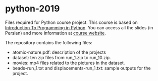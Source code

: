 # python-2019
Files required for Python course project. This course is based on [Introduction To Programming in Python](https://introcs.cs.princeton.edu/python/home/). You can access all the slides (in Persian) and more information at [course website](www.snrazavi.ir/python-2019).

The repository contains the following files:
* atomic-nature.pdf: description of the projects
* dataset: ten zip files from run_1.zip to run_10.zip.
* movies: mp4 files related to the pictures in the dataset.
* beads-run_1.txt and displacements-run_1.txt: sample outputs for the project.
